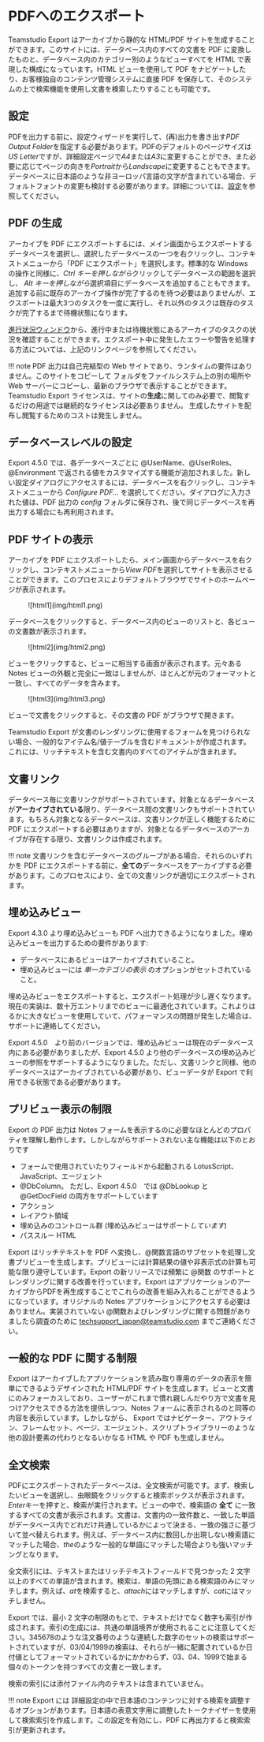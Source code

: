 # PDFへのエクスポート

Teamstudio Export はアーカイブから静的な HTML/PDF サイトを生成することができます。このサイトには、データベース内のすべての文書を PDF に変換したものと、データベース内のカテゴリー別のようなビューすべてを HTML で表現した構成になっています。HTML ビューを使用して PDF をナビゲートしたり、お客様独自のコンテンツ管理システムに直接 PDF を保存して、そのシステムの上で検索機能を使用し文書を検索したりすることも可能です。

## 設定
PDFを出力する前に、設定ウィザードを実行して、(再)出力を書き出す*PDF Output Folder*を指定する必要があります。PDFのデフォルトのページサイズは*US Letter*ですが、詳細設定ページで*A4*または*A3*に変更することができ、また必要に応じてページの向きを*Portrait*から*Landscape*に変更することもできます。データベースに日本語のような非ヨーロッパ言語の文字が含まれている場合、デフォルトフォントの変更も検討する必要があります。詳細については、[設定](configuration.md)を参照してください。

## PDF の生成
アーカイブを PDF にエクスポートするには、メイン画面からエクスポートするデータベースを選択し、選択したデータベースの一つを右クリックし、コンテキストメニューから「PDF にエクスポート」を選択します。標準的な Windows の操作と同様に、*Ctrl キーを押しながら*クリックしてデータベースの範囲を選択し、 *Alt キーを押しながら*選択項目にデータベースを追加することもできます。追加する前に既存のアーカイブ操作が完了するのを待つ必要はありませんが、エクスポートは最大3つのタスクを一度に実行し、それ以外のタスクは既存のタスクが完了するまで待機状態になります。

[進行状況ウィンドウ](progress.md)から、進行中または待機状態にあるアーカイブのタスクの状況を確認することができます。エクスポート中に発生したエラーや警告を処理する方法については、上記のリンクページを参照してください。

!!! note
    PDF 出力は自己完結型の Web サイトであり、ランタイムの要件はありません。このサイトをコピーして
    フォルダをファイルシステム上の別の場所や Web サーバーにコピーし、最新のブラウザで表示することができます。
    Teamstudio Export ライセンスは、サイトの**生成**に関してのみ必要で、閲覧するだけの用途では継続的なライセンスは必要ありません。
    生成したサイトを配布し閲覧するためのコストは発生しません。

## データベースレベルの設定
Export 4.5.0 では、各データベースごとに @UserName、@UserRoles、@Environment で返される値をカスタマイズする機能が追加されました。新しい設定ダイアログにアクセスするには、データベースを右クリックし、コンテキストメニューから *Configure PDF...* を選択してください。ダイアログに入力された値は、PDF 出力の *config* フォルダに保存され、後で同じデータベースを再出力する場合にも再利用されます。

## PDF サイトの表示
アーカイブを PDF にエクスポートしたら、メイン画面からデータベースを右クリックし、コンテキストメニューから*View PDF*を選択してサイトを表示させることができます。このプロセスによりデフォルトブラウザでサイトのホームページが表示されます。

<figure markdown="1">
  ![html1](img/html1.png)
</figure>

データベースをクリックすると、データベース内のビューのリストと、各ビューの文書数が表示されます。

<figure markdown="1">
   ![html2](img/html2.png)
</figure>

ビューをクリックすると、ビューに相当する画面が表示されます。元々ある Notes ビューの外観と完全に一致はしませんが、ほとんどが元のフォーマットと一致し、すべてのデータを含みます。

<figure markdown="1">
  ![html3](img/html3.png)
</figure>

ビューで文書をクリックすると、その文書の PDF がブラウザで開きます。

Teamstudio Export が文書のレンダリングに使用するフォームを見つけられない場合、一般的なアイテム名/値テーブルを含むドキュメントが作成されます。これには、リッチテキストを含む文書内のすべてのアイテムが含まれます。

## 文書リンク
データベース毎に文書リンクがサポートされています。対象となるデータベースが**アーカイブされている**限り、データベース間の文書リンクもサポートされています。もちろん対象となるデータベースは、文書リンクが正しく機能するために PDF にエクスポートする必要はありますが、対象となるデータベースのアーカイブが存在する限り、文書リンクは作成されます。

!!! note
 文書リンクを含むデータベースのグループがある場合、それらのいずれかを PDF にエクスポートする前に、**全ての**データベースをアーカイブする必要があります。このプロセスにより、全ての文書リンクが適切にエクスポートされます。

## 埋め込みビュー
Export 4.3.0 より埋め込みビューも PDF へ出力できるようになりました。埋め込みビューを出力するための要件があります:

* データベースにあるビューはアーカイブされていること。
* 埋め込みビューには *単一カテゴリの表示* のオプションがセットされていること。

埋め込みビューをエクスポートすると、エクスポート処理が少し遅くなります。現在の実装は、数十万エントリまでのビューに最適化されています。これよりはるかに大きなビューを使用していて、パフォーマンスの問題が発生した場合は、サポートに連絡してください。

Export 4.5.0　より前のバージョンでは、埋め込みビューは現在のデータベース内にある必要がありましたが、Export 4.5.0 より他のデータベースの埋め込みビューの参照をサポートするようになりました。ただし、文書リンクと同様、他のデータベースはアーカイブされている必要があり、ビューデータが Export で利用できる状態である必要があります。

## プリビュー表示の制限
Export の PDF 出力は Notes フォームを表示するのに必要なほとんどのプロパティを理解し動作します。しかしながらサポートされない主な機能は以下のとおりです

* フォームで使用されていたりフィールドから起動される LotusScript、JavaScript、エージェント
* @DbColumn。 ただし、Export 4.5.0　では @DbLookup と @GetDocField の両方をサポートしています
* アクション
* レイアウト領域
* 埋め込みのコントロール群 (埋め込みビューはサポート*しています*)
* パススルー HTML

Export はリッチテキストを PDF へ変換し、@関数言語のサブセットを処理し文書プリビューを生成します。プリビューには計算結果の値や非表示式の計算も可能な限り遵守しています。Export の新リリースでは頻繁に @関数 のサポートとレンダリングに関する改善を行っています。Export はアプリケーションのアーカイブからPDFを再生成することでこれらの改善を組み入れることができるようになっています。オリジナルの Notes アプリケーションにアクセスする必要はありません。実装されていない @関数およびレンダリングに関する問題がありましたら調査のために [techsupport_japan@teamstudio.com](mailto:techsupport_japan@teamstudio.com) までご連絡ください。

## 一般的な PDF に関する制限
Export はアーカイブしたアプリケーションを読み取り専用のデータの表示を簡単にできるようデザインされた HTML/PDF サイトを生成します。ビューと文書にのみフォーカスしており、ユーザーがこれまで慣れ親しんだやり方で文書を見つけアクセスできる方法を提供しつつ、Notes フォームに表示されるのと同等の内容を表示しています。しかしながら、 Export ではナビゲーター、アウトライン、フレームセット、ページ、エージェント、スクリプトライブラリーのような他の設計要素の代わりとなるいかなる HTML や PDF も生成しません。

## 全文検索
PDFにエクスポートされたデータベースは、全文検索が可能です。まず、検索したいビューを選択し、虫眼鏡をクリックすると検索ボックスが表示されます。*Enter*キーを押すと、検索が実行されます。ビューの中で、検索語の **全て** に一致するすべての文書が表示されます。文書は、文書内の一致件数と、一致した単語がデータベース内でどれだけ共通しているかによって決まる、一致の強さに基づいて並べ替えられます。例えば、データベース内に数回しか出現しない検索語にマッチした場合、*the*のような一般的な単語にマッチした場合よりも強いマッチングとなります。

全文索引には、テキストまたはリッチテキストフィールドで見つかった 2 文字以上のすべての単語が含まれます。検索は、単語の先頭にある検索語のみにマッチします。例えば、*at*を検索すると、*attach*にはマッチしますが、*cat*にはマッチしません。

Export では、最小 2 文字の制限のもとで、テキストだけでなく数字も索引が作成されます。索引の生成には、共通の単語境界が使用されることに注意してください。345678のような注文番号のような連続した数字のセットの検索はサポートされていますが、03/04/1999の検索は、それらが一緒に配置されているか日付値としてフォーマットされているかにかかわらず、03、04、1999で始まる個々のトークンを持つすべての文書と一致します。

検索の索引には添付ファイル内のテキストは含まれていません。

!!! note
    Export には 詳細設定の中で日本語のコンテンツに対する検索を調整するオプションがあります。日本語の表意文字用に調整したトークナイザーを使用して検索索引を作成します。この設定を有効にし、PDF に再出力すると検索索引が更新されます。
